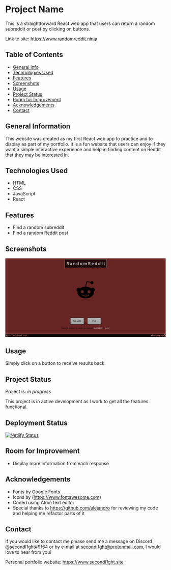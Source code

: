 # Project Name
This is a straightforward React web app that users can return a random subreddit or post by clicking on buttons.

Link to site: https://www.randomreddit.ninja

## Table of Contents
* [General Info](#general-information)
* [Technologies Used](#technologies-used)
* [Features](#features)
* [Screenshots](#screenshots)
* [Usage](#usage)
* [Project Status](#project-status)
* [Room for Improvement](#room-for-improvement)
* [Acknowledgements](#acknowledgements)
* [Contact](#contact)

## General Information
This website was created as my first React web app to practice and to display as part of my portfolio. It is a fun website that users can enjoy if they want a simple interactive experience and help in finding content on Reddit that they may be interested in.

## Technologies Used
- HTML
- CSS
- JavaScript
- React

## Features
- Find a random subreddit
- Find a random Reddit post

## Screenshots
![screenshot](./public/screenshot.png)

## Usage
Simply click on a button to receive results back.

## Project Status
Project is: _in progress_

This project is in active development as I work to get all the features functional.

## Deployment Status
[![Netlify Status](https://api.netlify.com/api/v1/badges/a324bc96-cdfc-4fec-8df4-c1746414876e/deploy-status)](https://app.netlify.com/sites/randomreddit/deploys)

## Room for Improvement
- Display more information from each response

## Acknowledgements
- Fonts by Google Fonts
- Icons by (<https://www.fontawesome.com>)
- Coded using Atom text editor
- Special thanks to https://github.com/alejandro for reviewing my code and helping me refactor parts of it

## Contact
If you would like to contact me please send me a message on Discord @secondl1ght#9164 or by e-mail at secondl1ght@protonmail.com, I would love to hear from you!

Personal portfolio website: https://www.secondl1ght.site
